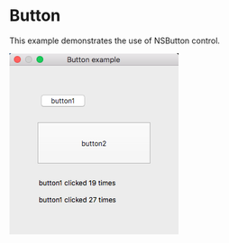 # Button

This example demonstrates the use of NSButton control.

![GitHub Logo](../../docs/Pictures/Button.png)
